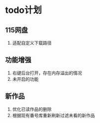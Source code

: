 # todo计划
## 115网盘
1. 适配自定义下载路径

## 功能增强
1. 右键后台打开，存在内存溢出的情况
2. 未开启的功能

## 新作品
1. 优化已读作品的删除
2. 根据现有番号库重新刷新过滤未看的新作品